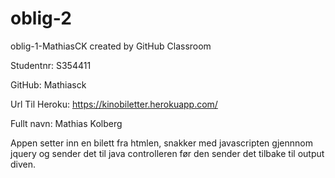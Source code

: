 # oblig-2

oblig-1-MathiasCK created by GitHub Classroom

Studentnr: S354411

GitHub: Mathiasck

Url Til Heroku: https://kinobiletter.herokuapp.com/

Fullt navn: Mathias Kolberg

Appen setter inn en bilett fra htmlen, snakker med javascripten gjennnom jquery og sender det til java controlleren før den sender det tilbake til output diven.
